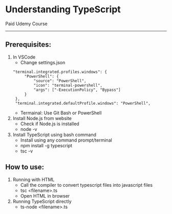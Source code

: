 # Understanding TypeScript
 Paid Udemy Course

---
## **Prerequisites**:
1. In VSCode
    - Change settings.json
    <pre><code>"terminal.integrated.profiles.windows": {
        "PowerShell": {
            "source": "PowerShell",
            "icon": "terminal-powershell",
            "args": ["-ExecutionPolicy", "Bypass"]
        }
    },
    "terminal.integrated.defaultProfile.windows": "PowerShell",</code></pre>
    - Termainal: Use Git Bash or PowerShell
2. Install Node.js from website
    - Check if Node.js is installed
    - node -v
2. Install TypeScript using bash command
    - Install using any command prompt/terminal
    - npm install -g typescript
    - tsc -v

## **How to use**:
 1. Running with HTML
     - Call the compiler to convert typescript files into javascript files
     - tsc \<filename>.ts
     - Open HTML in browser
 2. Running TypeScript directly
     - ts-node \<filename>.ts